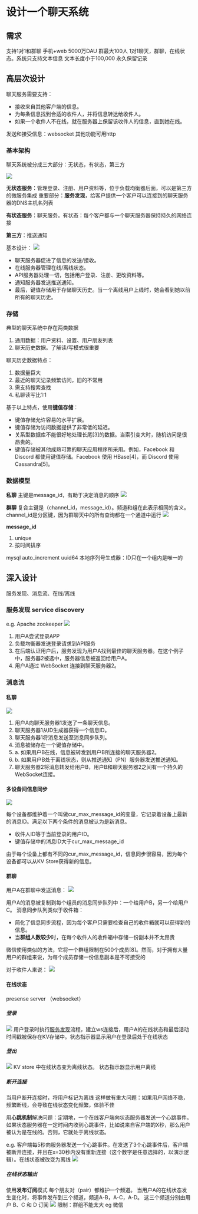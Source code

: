 # 设计一个聊天系统

## 需求

支持1对1和群聊
手机+web
5000万DAU
群最大100人
1对1聊天，群聊，在线状态。系统只支持文本信息
文本长度小于100,000
永久保留记录

## 高层次设计

聊天服务需要支持：
- 接收来自其他客户端的信息。
- 为每条信息找到合适的收件人，并将信息转达给收件人。
- 如果一个收件人不在线，就在服务器上保留该收件人的信息，直到她在线。

发送和接受信息：websocket
其他功能可用http

### 基本架构

聊天系统被分成三大部分：无状态，有状态，第三方

![](assets/设计一个聊天系统/file-20240908172629570.png)

**无状态服务**：管理登录、注册、用户资料等，位于负载均衡器后面，可以是第三方的微服务集成
重要部分：**服务发现**，给客户提供一个客户可以连接到的聊天服务器的DNS主机名列表

**有状态服务**：聊天服务。有状态：每个客户都与一个聊天服务器保持持久的网络连接

**第三方**：推送通知

基本设计：
![](assets/设计一个聊天系统/file-20240908173111398.png)
- 聊天服务器促进了信息的发送/接收。
- 在线服务器管理在线/离线状态。
- API服务器处理一切，包括用户登录、注册、更改资料等。
- 通知服务器发送推送通知。
- 最后，键值存储用于存储聊天历史。当一个离线用户上线时，她会看到她以前所有的聊天历史。

### 存储

典型的聊天系统中存在两类数据
1. 通用数据：用户资料、设置、用户朋友列表
2. 聊天历史数据。了解读/写模式很重要

聊天历史数据特点：
1. 数据量巨大
2. 最近的聊天记录频繁访问，旧的不常用
3. 需支持搜索查找
4. 私聊读写比1:1

基于以上特点，使用**键值存储**：
- 键值存储允许容易的水平扩展。
- 键值存储为访问数据提供了非常低的延迟。
- 关系型数据库不能很好地处理长尾[3]的数据。当索引变大时，随机访问是很昂贵的。
- 键值存储被其他成熟可靠的聊天应用程序所采用。例如，Facebook 和 Discord 都使用键值存储。Facebook 使用 HBase[4]，而 Discord 使用 Cassandra[5]。

### 数据模型

**私聊**
主键是message_id，有助于决定消息的顺序
![](assets/设计一个聊天系统/file-20240908174107168.png)

**群聊**
复合主键是（channel_id，message_id）。频道和组在此表示相同的含义。channel_id是分区键，因为群聊天中的所有查询都在一个通道中运行
![](assets/设计一个聊天系统/file-20240908174125788.png)

**message_id**
1. unique
2. 按时间排序

mysql auto_increment
uuid64
本地序列号生成器：ID只在一个组内是唯一的

## 深入设计

服务发现、消息流、在线/离线

### 服务发现 service discovery

e.g. Apache zookeeper
![](assets/设计一个聊天系统/file-20240908175348399.png)

1. 用户A尝试登录APP
2. 负载均衡器发送登录请求到API服务
3. 在后端认证用户后，服务发现为用户A找到最佳的聊天服务器。在这个例子中，服务器2被选中，服务器信息被返回给用户A。
4. 用户A通过 WebSocket 连接到聊天服务器2。

### 消息流

#### 私聊

![](assets/设计一个聊天系统/file-20240908175502575.png)

1. 用户A向聊天服务器1发送了一条聊天信息。
2. 聊天服务器1从ID生成器获得一个信息ID。
3. 聊天服务器1将消息发送至消息同步队列。
4. 消息被储存在一个键值存储中。
5. a. 如果用户B在线，信息被转发到用户B所连接的聊天服务器2。
6. b. 如果用户B处于离线状态，则从推送通知（PN）服务器发送推送通知。
7. 聊天服务器2将消息转发给用户B，用户B和聊天服务器2之间有一个持久的WebSocket连接。

#### 多设备间信息同步

![](assets/设计一个聊天系统/file-20240908175832909.png)

每个设备都维护着一个叫做cur_max_message_id的变量，它记录着设备上最新的消息ID。满足以下两个条件的消息被认为是新消息。

- 收件人ID等于当前登录的用户ID。
- 键值存储中的消息ID大于cur_max_message_id

由于每个设备上都有不同的cur_max_message_id，信息同步很容易，因为每个设备都可以从KV Store获得新的信息。

#### 群聊

用户A在群聊中发送消息：
![](assets/设计一个聊天系统/file-20240908175942334.png)

用户A的消息被复制到每个组员的消息同步队列中：一个给用户B，另一个给用户C。
消息同步队列类似于收件箱：
- 简化了信息同步流程，因为每个客户只需要检查自己的收件箱就可以获得新的信息。
- 当**群组人数较少**时，在每个收件人的收件箱中存储一份副本并不太昂贵

微信使用类似的方法，它将一个群组限制在500个成员[8]。然而，对于拥有大量用户的群组来说，为每个成员存储一份信息副本是不可接受的

对于收件人来说：
![](assets/设计一个聊天系统/file-20240908180242784.png)

#### 在线状态

presense server （websocket）

##### 登录
![](assets/设计一个聊天系统/file-20240908180603680.png)
用户登录时执行[服务发现](设计一个聊天系统.md#服务发现%20service%20discovery)流程，建立ws连接后，用户A的在线状态和最后活动时间戳被保存在KV存储中。状态指示器显示用户在登录后处于在线状态

##### 登出
![](assets/设计一个聊天系统/file-20240908180626597.png)
KV store 中在线状态变为离线状态。 状态指示器显示用户离线

##### 断开连接
当用户断开连接时，将用户标记为离线
这样做有重大问题：如果用户网络不稳，频繁断线，会导致在线状态变化频繁，体验不佳

用**心跳机制**解决问题：定期地，一个在线客户端向状态服务器发送一个心跳事件。如果状态服务器在一定时间内收到心跳事件，比如说来自客户端的X秒，那么用户被认为是在线的。否则，它就处于离线状态。

e.g. 客户端每5秒向服务器发送一个心跳事件。在发送了3个心跳事件后，客户端被断开连接，并且在x=30秒内没有重新连接（这个数字是任意选择的，以演示逻辑）。在线状态被改变为离线
![](assets/设计一个聊天系统/file-20240908180847414.png)

##### 在线状态输出
使用**发布订阅**模式
每个朋友对（pair）都维护一个频道。 当用户A的在线状态发生变化时，将事件发布到三个频道，频道A-B，A-C，A-D。 这三个频道分别由用户 B、C 和 D 订阅
![](assets/设计一个聊天系统/file-20240908181517346.png)
限制：群组不能太大 eg 微信